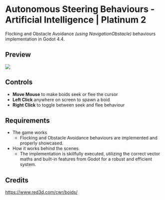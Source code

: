 # Autonomous Steering Behaviours - Artificial Intelligence | Platinum 2

Flocking and Obstacle Avoidance _(using NavigationObstacle)_ behaviours implementation in Godot 4.4.

## Preview

<img src="https://github.com/junyi-xie/game-dev-minor/blob/main/autonomous-steering-behaviours/preview.gif" />

## Controls

- **Move Mouse** to make boids seek or flee the cursor
- **Left Click** anywhere on screen to spawn a boid
- **Right Click** to toggle between seek and flee behaviour

## Requirements

- The game works
  - Flocking and Obstacle Avoidance behaviours are implemented and properly showcased.
- How it works behind the scenes
  - The implementation is skillfully executed, utilizing the correct vector maths and built-in features from Godot for a robust and efficient system.

## Credits

https://www.red3d.com/cwr/boids/